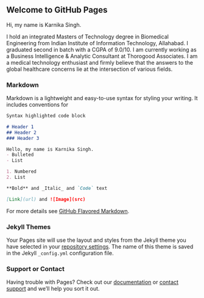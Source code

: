 ## Welcome to GitHub Pages

Hi, my name is Karnika Singh.

I hold an integrated Masters of Technology degree in Biomedical Engineering from Indian Institute of Information Technology, Allahabad.
I graduated second in batch with a CGPA of 9.0/10. I am currently working as a Business Intelligence & Analytic Consultant at Thorogood Associates. I am a medical technology enthusiast and firmly believe that the answers to the global healthcare concerns lie at the intersection of various fields. 

### Markdown
Markdown is a lightweight and easy-to-use syntax for styling your writing. It includes conventions for

```markdown
Syntax highlighted code block

# Header 1
## Header 2
### Header 3

Hello, my name is Karnika Singh.
- Bulleted
- List

1. Numbered
2. List

**Bold** and _Italic_ and `Code` text

[Link](url) and ![Image](src)
```

For more details see [GitHub Flavored Markdown](https://guides.github.com/features/mastering-markdown/).

### Jekyll Themes

Your Pages site will use the layout and styles from the Jekyll theme you have selected in your [repository settings](https://github.com/KarnikaSingh/KarnikaSingh.github.io/settings). The name of this theme is saved in the Jekyll `_config.yml` configuration file.

### Support or Contact

Having trouble with Pages? Check out our [documentation](https://help.github.com/categories/github-pages-basics/) or [contact support](https://github.com/contact) and we’ll help you sort it out.

